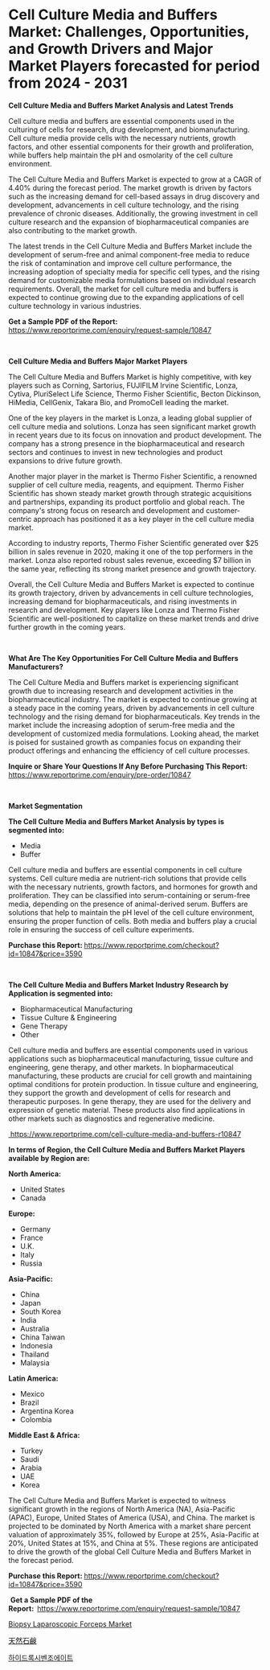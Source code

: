 <p><h1>Cell Culture Media and Buffers Market: Challenges, Opportunities, and Growth Drivers and Major Market Players forecasted for period from 2024 - 2031</h1></p><p><strong>Cell Culture Media and Buffers Market Analysis and Latest Trends</strong></p>
<p><p>Cell culture media and buffers are essential components used in the culturing of cells for research, drug development, and biomanufacturing. Cell culture media provide cells with the necessary nutrients, growth factors, and other essential components for their growth and proliferation, while buffers help maintain the pH and osmolarity of the cell culture environment.</p><p>The Cell Culture Media and Buffers Market is expected to grow at a CAGR of 4.40% during the forecast period. The market growth is driven by factors such as the increasing demand for cell-based assays in drug discovery and development, advancements in cell culture technology, and the rising prevalence of chronic diseases. Additionally, the growing investment in cell culture research and the expansion of biopharmaceutical companies are also contributing to the market growth.</p><p>The latest trends in the Cell Culture Media and Buffers Market include the development of serum-free and animal component-free media to reduce the risk of contamination and improve cell culture performance, the increasing adoption of specialty media for specific cell types, and the rising demand for customizable media formulations based on individual research requirements. Overall, the market for cell culture media and buffers is expected to continue growing due to the expanding applications of cell culture technology in various industries.</p></p>
<p><strong>Get a Sample PDF of the Report:&nbsp;</strong> <a href="https://www.reportprime.com/enquiry/request-sample/10847">https://www.reportprime.com/enquiry/request-sample/10847</a></p>
<p>&nbsp;</p>
<p><strong>Cell Culture Media and Buffers Major Market Players</strong></p>
<p><p>The Cell Culture Media and Buffers Market is highly competitive, with key players such as Corning, Sartorius, FUJIFILM Irvine Scientific, Lonza, Cytiva, PluriSelect Life Science, Thermo Fisher Scientific, Becton Dickinson, HiMedia, CellGenix, Takara Bio, and PromoCell leading the market.</p><p>One of the key players in the market is Lonza, a leading global supplier of cell culture media and solutions. Lonza has seen significant market growth in recent years due to its focus on innovation and product development. The company has a strong presence in the biopharmaceutical and research sectors and continues to invest in new technologies and product expansions to drive future growth.</p><p>Another major player in the market is Thermo Fisher Scientific, a renowned supplier of cell culture media, reagents, and equipment. Thermo Fisher Scientific has shown steady market growth through strategic acquisitions and partnerships, expanding its product portfolio and global reach. The company's strong focus on research and development and customer-centric approach has positioned it as a key player in the cell culture media market.</p><p>According to industry reports, Thermo Fisher Scientific generated over $25 billion in sales revenue in 2020, making it one of the top performers in the market. Lonza also reported robust sales revenue, exceeding $7 billion in the same year, reflecting its strong market presence and growth trajectory.</p><p>Overall, the Cell Culture Media and Buffers Market is expected to continue its growth trajectory, driven by advancements in cell culture technologies, increasing demand for biopharmaceuticals, and rising investments in research and development. Key players like Lonza and Thermo Fisher Scientific are well-positioned to capitalize on these market trends and drive further growth in the coming years.</p></p>
<p>&nbsp;</p>
<p><strong>What Are The Key Opportunities For Cell Culture Media and Buffers Manufacturers?</strong></p>
<p><p>The Cell Culture Media and Buffers market is experiencing significant growth due to increasing research and development activities in the biopharmaceutical industry. The market is expected to continue growing at a steady pace in the coming years, driven by advancements in cell culture technology and the rising demand for biopharmaceuticals. Key trends in the market include the increasing adoption of serum-free media and the development of customized media formulations. Looking ahead, the market is poised for sustained growth as companies focus on expanding their product offerings and enhancing the efficiency of cell culture processes.</p></p>
<p><strong>Inquire or Share Your Questions If Any Before Purchasing This Report:</strong> <a href="https://www.reportprime.com/enquiry/pre-order/10847">https://www.reportprime.com/enquiry/pre-order/10847</a></p>
<p>&nbsp;</p>
<p><strong>Market Segmentation</strong></p>
<p><strong>The Cell Culture Media and Buffers Market Analysis by types is segmented into:</strong></p>
<p><ul><li>Media</li><li>Buffer</li></ul></p>
<p><p>Cell culture media and buffers are essential components in cell culture systems. Cell culture media are nutrient-rich solutions that provide cells with the necessary nutrients, growth factors, and hormones for growth and proliferation. They can be classified into serum-containing or serum-free media, depending on the presence of animal-derived serum. Buffers are solutions that help to maintain the pH level of the cell culture environment, ensuring the proper function of cells. Both media and buffers play a crucial role in ensuring the success of cell culture experiments.</p></p>
<p><strong>Purchase this Report:&nbsp;</strong><a href="https://www.reportprime.com/checkout?id=10847&price=3590">https://www.reportprime.com/checkout?id=10847&price=3590</a></p>
<p>&nbsp;</p>
<p><strong>The Cell Culture Media and Buffers Market Industry Research by Application is segmented into:</strong></p>
<p><ul><li>Biopharmaceutical Manufacturing</li><li>Tissue Culture & Engineering</li><li>Gene Therapy</li><li>Other</li></ul></p>
<p><p>Cell culture media and buffers are essential components used in various applications such as biopharmaceutical manufacturing, tissue culture and engineering, gene therapy, and other markets. In biopharmaceutical manufacturing, these products are crucial for cell growth and maintaining optimal conditions for protein production. In tissue culture and engineering, they support the growth and development of cells for research and therapeutic purposes. In gene therapy, they are used for the delivery and expression of genetic material. These products also find applications in other markets such as diagnostics and regenerative medicine.</p></p>
<p><a href="https://www.reportprime.com/cell-culture-media-and-buffers-r10847">&nbsp;https://www.reportprime.com/cell-culture-media-and-buffers-r10847</a></p>
<p><strong>In terms of Region, the Cell Culture Media and Buffers Market Players available by Region are:</strong></p>
<p>
    <p> <strong> North America: </strong>
        <ul>
            <li>United States</li>
            <li>Canada</li>
        </ul>
        </p> 
    <p> <strong> Europe: </strong>
        <ul>
            <li>Germany</li>
            <li>France</li>
            <li>U.K.</li>
            <li>Italy</li>
            <li>Russia</li>
        </ul>
        </p> 
    <p> <strong> Asia-Pacific: </strong>
        <ul>
            <li>China</li>
            <li>Japan</li>
            <li>South Korea</li>
            <li>India</li>
            <li>Australia</li>
            <li>China Taiwan</li>
            <li>Indonesia</li>
            <li>Thailand</li>
            <li>Malaysia</li>
        </ul>
        </p> 
    <p> <strong> Latin America: </strong>
        <ul>
            <li>Mexico</li>
            <li>Brazil</li>
            <li>Argentina Korea</li>
            <li>Colombia</li>
        </ul>
        </p> 
    <p> <strong> Middle East & Africa: </strong>
        <ul>
            <li>Turkey</li>
            <li>Saudi</li>
            <li>Arabia</li>
            <li>UAE</li>
            <li>Korea</li>
        </ul>
    </p>
    </p>
<p><p>The Cell Culture Media and Buffers Market is expected to witness significant growth in the regions of North America (NA), Asia-Pacific (APAC), Europe, United States of America (USA), and China. The market is projected to be dominated by North America with a market share percent valuation of approximately 35%, followed by Europe at 25%, Asia-Pacific at 20%, United States at 15%, and China at 5%. These regions are anticipated to drive the growth of the global Cell Culture Media and Buffers Market in the forecast period.</p></p>
<p><strong>Purchase this Report: </strong><a href="https://www.reportprime.com/checkout?id=10847&price=3590">https://www.reportprime.com/checkout?id=10847&price=3590</a></p>
<p>&nbsp;<strong>Get a Sample PDF of the Report:&nbsp;&nbsp;</strong><a href="https://www.reportprime.com/enquiry/request-sample/10847">https://www.reportprime.com/enquiry/request-sample/10847</a></p>
<p><strong></strong></p>
<p><p><a href="https://github.com/CliffMedina6/Market-Research-Report-List-4/blob/main/biopsy-laparoscopic-forceps-market.md">Biopsy Laparoscopic Forceps Market</a></p><p><a href="https://github.com/mreklxf44233/Market-Research-Report-List-1/blob/main/849496324220.md">天然石鹸</a></p><p><a href="https://github.com/oajzkywllm460/Market-Research-Report-List-1/blob/main/843770222150.md">하이드록시벤조에이트</a></p></p>